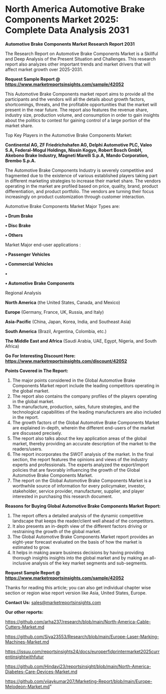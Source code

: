 # North America Automotive Brake Components Market 2025: Complete Data Analysis 2031

<strong>Automotive Brake Components Market Research Report 2031</strong>

The Research Report on Automotive Brake Components Market is a Skillful and Deep Analysis of the Present Situation and Challenges. This research report also analyzes other important trends and market drivers that will affect market growth over 2025-2031.

<strong>Request Sample Report @ <a href=https://www.marketreportsinsights.com/sample/42052>https://www.marketreportsinsights.com/sample/42052</a></strong>

This Automotive Brake Components market report aims to provide all the participants and the vendors will all the details about growth factors, shortcomings, threats, and the profitable opportunities that the market will present in the near future. The report also features the revenue share, industry size, production volume, and consumption in order to gain insights about the politics to contest for gaining control of a large portion of the market share.

Top Key Players in the Automotive Brake Components Market:

<strong>Continental AG, ZF Friedrichshafen AG, Delphi Automotive PLC, Valeo S.A, Federal-Mogul Holdings, Nissin Kogyo, Robert Bosch GmbH, Akebono Brake Industry, Magneti Marelli S.p.A, Mando Corporation, Brembo S.p.A.</strong>

The Automotive Brake Components Industry is severely competitive and fragmented due to the existence of various established players taking part in different marketing strategies to increase their market share. The vendors operating in the market are profiled based on price, quality, brand, product differentiation, and product portfolio. The vendors are turning their focus increasingly on product customization through customer interaction.

Automotive Brake Components Market Major Types are:

<strong>•  Drum Brake

•  Disc Brake

•  Others</strong>

Market Major end-user applications :

<strong>•  Passenger Vehicles

•  Commercial Vehicles

•  

•  Automotive Brake Components</strong>

Regional Analysis

</u><strong><b>North America</b></strong> (the United States, Canada, and Mexico)

<strong><b>Europe </b></strong>(Germany, France, UK, Russia, and Italy)

<strong><b>Asia-Pacific</b></strong> (China, Japan, Korea, India, and Southeast Asia)

<strong><b>South America</b></strong> (Brazil, Argentina, Colombia, etc.)

<strong><b>The Middle East and Africa</b></strong> (Saudi Arabia, UAE, Egypt, Nigeria, and South Africa)

<strong>Go For Interesting Discount Here: <a href=https://www.marketreportsinsights.com/discount/42052>https://www.marketreportsinsights.com/discount/42052</a></strong>

<strong>Points Covered in The Report:</strong>
<ol>
  <li>The major points considered in the Global Automotive Brake Components Market report include the leading competitors operating in the global market.</li>
  <li>The report also contains the company profiles of the players operating in the global market.</li>
  <li>The manufacture, production, sales, future strategies, and the technological capabilities of the leading manufacturers are also included in the report.</li>
  <li>The growth factors of the Global Automotive Brake Components Market are explained in-depth, wherein the different end-users of the market are discussed precisely.</li>
  <li>The report also talks about the key application areas of the global market, thereby providing an accurate description of the market to the readers/users.</li>
  <li>The report incorporates the SWOT analysis of the market. In the final section, the report features the opinions and views of the industry experts and professionals. The experts analyzed the export/import policies that are favorably influencing the growth of the Global Automotive Brake Components Market.</li>
  <li>The report on the Global Automotive Brake Components Market is a worthwhile source of information for every policymaker, investor, stakeholder, service provider, manufacturer, supplier, and player interested in purchasing this research document.</li>
</ol>
<strong>Reasons for Buying Global Automotive Brake Components Market Report:</strong>

<ol>
  <li>The report offers a detailed analysis of the dynamic competitive landscape that keeps the reader/client well ahead of the competitors.</li>
  <li>It also presents an in-depth view of the different factors driving or restraining the growth of the global market.</li>
  <li>The Global Automotive Brake Components Market report provides an eight-year forecast evaluated on the basis of how the market is estimated to grow.</li>
  <li>It helps in making aware business decisions by having providing thorough insights insights into the global market and by making an all-inclusive analysis of the key market segments and sub-segments.</li>
</ol>
<strong>Request Sample Report @ <a href=https://www.marketreportsinsights.com/sample/42052>https://www.marketreportsinsights.com/sample/42052</a></strong>


Thanks for reading this article; you can also get individual chapter wise section or region wise report version like Asia, United States, Europe.

<strong>Contact Us:</strong>
sales@marketreportsinsights.com

<strong>Our other reports:</strong>

<a href=https://github.com/arha237/research/blob/main/North-America-Cable-Cutters-Market.md>https://github.com/arha237/research/blob/main/North-America-Cable-Cutters-Market.md</a>

<a href=https://github.com/Siya23553/Research/blob/main/Europe-Laser-Marking-Machines-Market.md>https://github.com/Siya23553/Research/blob/main/Europe-Laser-Marking-Machines-Market.md</a>

<a href=https://issuu.com/reportsinsights24/docs/europerfidprintermarket2025currentinsightwithfutur>https://issuu.com/reportsinsights24/docs/europerfidprintermarket2025currentinsightwithfutur</a>

<a href=https://github.com/Hindavi23/reportsinsight/blob/main/North-America-Diabetes-Care-Devices-Market.md>https://github.com/Hindavi23/reportsinsight/blob/main/North-America-Diabetes-Care-Devices-Market.md</a>

<a href=https://github.com/vijaykumar207/Marketing-Report/blob/main/Europe-Melodeon-Market.md>https://github.com/vijaykumar207/Marketing-Report/blob/main/Europe-Melodeon-Market.md</a>"
